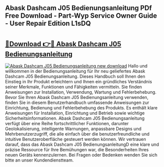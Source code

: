 ## Abask Dashcam J05 Bedienungsanleitung PDf Free Download - Part-Wyp Service Owner Guide - User Repair Edition L1sDQ

# <h2><a href="http://df5m61h.blite.top/?on=Abask+Dashcam+J05+Bedienungsanleitung">🔗Download 👉🔴 Abask Dashcam J05 Bedienungsanleitung</a></h2>

[![Abask Dashcam J05 Bedienungsanleitung new download](https://i.imgur.com/lujVjoI.png)](http://df5m61h.blite.top/?on=Abask+Dashcam+J05+Bedienungsanleitung)
Hallo und willkommen in der Bedienungsanleitung für Ihr neu geliefertes Abask Dashcam J05 Bedienungsanleitung. Dieses Handbuch soll Ihnen den Einstieg in Ihr Produkt erleichtern und Ihnen ein gründliches Verständnis seiner Merkmale, Funktionen und Fähigkeiten vermitteln. Sie finden Anweisungen zur Installation, Verwendung, Wartung und Fehlerbehebung. Bevor Sie Ihren Abask Dashcam J05 Bedienungsanleitung verwenden, finden Sie in diesem Benutzerhandbuch umfassende Anweisungen zur Einrichtung, Bedienung und Fehlerbehebung des Produkts. Es enthält klare Anweisungen für Installation, Einrichtung und Betrieb sowie wichtige Sicherheitsinformationen. Abask Dashcam J05 Bedienungsanleitung verfügt über eine Reihe fortschrittlicher Funktionen, darunter Geolokalisierung, intelligente Warnungen, anpassbare Designs und Mehrbenutzerzugriff, die alle einfach über die benutzerfreundliche und intuitive Benutzeroberfläche gesteuert werden können. Wir vertrauen darauf, dass das Abask Dashcam J05 BedienungsanleitungD eine klare und präzise Ressource für Ihre Bemühungen war, die Besonderheiten Ihres neuen Geräts kennenzulernen. Bei Fragen oder Bedenken wenden Sie sich bitte an unser Kundendienstteam.
